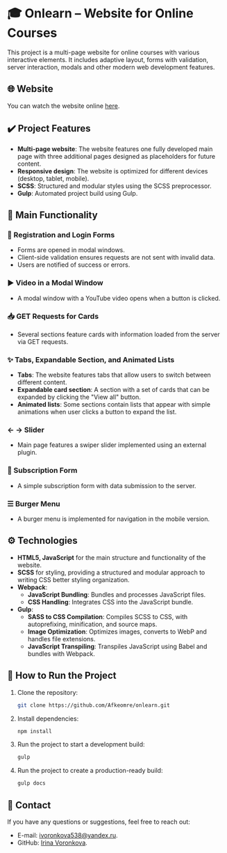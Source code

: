 # 🎓 Onlearn – Website for Online Courses

This project is a multi-page website for online courses with various interactive elements. It includes adaptive layout, forms with validation, server interaction, modals and other modern web development features.

## 🌐 Website
You can watch the website online [here](https://onlearn.vercel.app/).

## ✔️ Project Features
- **Multi-page website**: The website features one fully developed main page with three additional pages designed as placeholders for future content.
- **Responsive design**: The website is optimized for different devices (desktop, tablet, mobile).
- **SCSS**: Structured and modular styles using the SCSS preprocessor.
- **Gulp**: Automated project build using Gulp.

## 📌 Main Functionality
### 🔐 Registration and Login Forms
- Forms are opened in modal windows.
- Client-side validation ensures requests are not sent with invalid data.
- Users are notified of success or errors.

### ▶ Video in a Modal Window
- A modal window with a YouTube video opens when a button is clicked.

### 📥 GET Requests for Cards
- Several sections feature cards with information loaded from the server via GET requests.

### ✨ Tabs, Expandable Section, and Animated Lists
 - **Tabs**: The website features tabs that allow users to switch between different content.
 - **Expandable card section**: A section with a set of cards that can be expanded by clicking the "View all" button.
 - **Animated lists**: Some sections contain lists that appear with simple animations when user clicks a button to expand the list.

### ← → Slider
- Main page features a swiper slider implemented using an external plugin.

### 🔔 Subscription Form
- A simple subscription form with data submission to the server.

### ☰ Burger Menu 
- A burger menu is implemented for navigation in the mobile version.

## ⚙️ Technologies
 - **HTML5, JavaScript** for the main structure and functionality of the website.
 - **SCSS** for styling, providing a structured and modular approach to writing CSS better styling organization.
 - **Webpack**:
   - **JavaScript Bundling**: Bundles and processes JavaScript files.
   - **CSS Handling**: Integrates CSS into the JavaScript bundle.
 - **Gulp**:
   - **SASS to CSS Compilation**: Compiles SCSS to CSS, with autoprefixing, minification, and source maps.
   - **Image Optimization**: Optimizes images, converts to WebP and handles file extensions.
   - **JavaScript Transpiling**: Transpiles JavaScript using Babel and bundles with Webpack.
  
## 🚀 How to Run the Project

1. Clone the repository:
   ```bash
   git clone https://github.com/Afkeomre/onlearn.git
   
2. Install dependencies:
   ```bash
   npm install
   
3. Run the project to start a development build:
   ```bash
   gulp

3. Run the project to create a production-ready build:
   ```bash
   gulp docs

## 📧 Contact
If you have any questions or suggestions, feel free to reach out:
- E-mail: ivoronkova538@yandex.ru.
- GitHub: [Irina Voronkova](https://github.com/Afkeomre).

